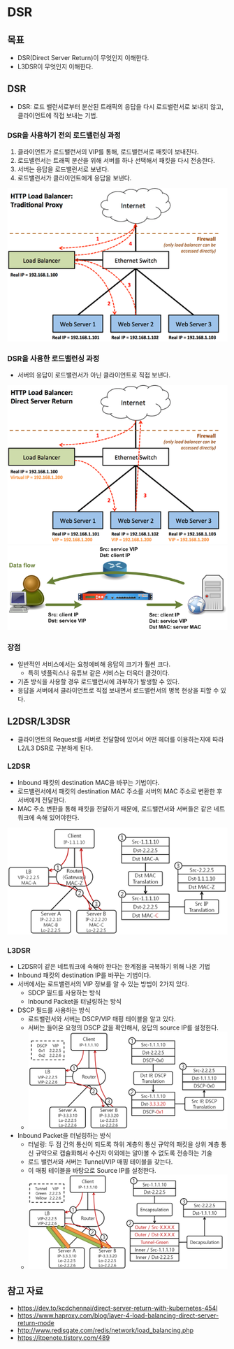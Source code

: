 # DSR

## 목표

- DSR(Direct Server Return)이 무엇인지 이해한다.
- L3DSR이 무엇인지 이해한다.

## DSR

- DSR: 로드 밸런서로부터 분산된 트래픽의 응답을 다시 로드밸런서로 보내지 않고, 클라이언트에 직접 보내는 기법.

### DSR을 사용하기 전의 로드밸런싱 과정

1. 클라이언트가 로드밸런서의 VIP를 통해, 로드밸런서로 패킷이 보내진다.
2. 로드밸런서는 트래픽 분산을 위해 서버를 하나 선택해서 패킷을 다시 전송한다.
3. 서버는 응답을 로드밸런서로 보낸다.
4. 로드밸런서가 클라이언트에게 응답을 보낸다.

![](./assets/Pasted%20image%2020230706142339.png)

### DSR을 사용한 로드밸런싱 과정

- 서버의 응답이 로드밸런서가 아닌 클라이언트로 직접 보낸다.

![](assets/Pasted%20image%2020230706142617.png)
![](assets/Pasted%20image%2020230706143028.png)

### 장점

- 일반적인 서비스에서는 요청에비해 응답의 크기가 훨씬 크다. 
	- 특히 넷플릭스나 유튜브 같은 서비스는 더욱더 클것이다.
- 기존 방식을 사용할 경우 로드밸런서에 과부하가 발생할 수 있다.
- 응답을 서버에서 클라이언트로 직접 보내면서 로드밸런서의 병목 현상을 피할 수 있다.

## L2DSR/L3DSR

- 클라이언트의 Request를 서버로 전달함에 있어서 어떤 헤더를 이용하는지에 따라 L2/L3 DSR로 구분하게 된다.

### L2DSR

- Inbound 패킷의 destination MAC을 바꾸는 기법이다.
- 로드밸런서에서 패킷의 destination MAC 주소를 서버의 MAC 주소로 변환한 후 서버에게 전달한다.
- MAC 주소 변환을 통해 패킷을 전달하기 때문에, 로드밸런서와 서버들은 같은 네트워크에 속해 있어야한다.

![](assets/Pasted%20image%2020230706143832.png)

### L3DSR

- L2DSR이 같은 네트워크에 속해야 한다는 한계점을 극복하기 위해 나온 기법
- Inbound 패킷의 destination IP를 바꾸는 기법이다.
- 서버에서는 로드밸런서의 VIP 정보를 알 수 있는 방법이 2가지 있다.
	- SDCP 필드를 사용하는 방식
	- Inbound Packet을 터널링하는 방식
- DSCP 필드를 사용하는 방식
	- 로드밸런서와 서버는 DSCP/VIP 매핑 테이블을 알고 있다.
	- 서버는 들어온 요청의 DSCP 값을 확인해서, 응답의 source IP를 설정한다.
	- ![](assets/Pasted%20image%2020230706150622.png)
- Inbound Packet을 터널링하는 방식
	- 터널링: 두 점 간의 통신이 되도록 하위 계층의 통신 규약의 패킷을 상위 계층 통신 규약으로 캡슐화해서 수신자 이외에는 알아볼 수 없도록 전송하는 기술
	- 로드 밸런서와 서버는 Tunnel/VIP 매핑 테이블을 갖는다. 
	- 이 매핑 테이블을 바탕으로 Source IP를 설정한다.
	- ![](assets/Pasted%20image%2020230706150835.png)

## 참고 자료

- https://dev.to/kcdchennai/direct-server-return-with-kubernetes-454l
- https://www.haproxy.com/blog/layer-4-load-balancing-direct-server-return-mode
- http://www.redisgate.com/redis/network/load_balancing.php
- https://itpenote.tistory.com/489